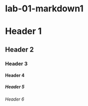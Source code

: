 # lab-01-markdown1

# Header 1

## Header 2

### Header 3

#### Header 4

##### Header 5

###### Header 6
